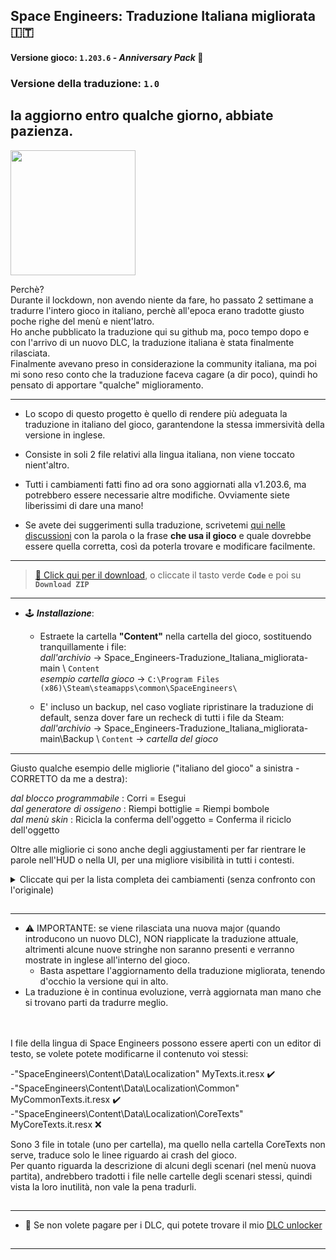 ## Space Engineers: Traduzione Italiana migliorata 🇮🇹
#### Versione gioco: `1.203.6` - *Anniversary Pack* 🎂
### Versione della traduzione: `1.0`
## la aggiorno entro qualche giorno, abbiate pazienza.
[<img src="https://i.ibb.co/FVrhPxC/se-ita-flag.jpg" width="200"/>](https://github.com/Lamer87/Space_Engineers-Traduzione_Italiana_migliorata#space-engineers-traduzione-italiana-migliorata-)

Perchè?  
Durante il lockdown, non avendo niente da fare, ho passato 2 settimane a tradurre l'intero gioco in italiano, perchè all'epoca erano tradotte giusto poche righe del menù e nient'latro.  
Ho anche pubblicato la traduzione qui su github ma, poco tempo dopo e con l'arrivo di un nuovo DLC, la traduzione italiana è stata finalmente rilasciata.  
Finalmente avevano preso in considerazione la community italiana, ma poi mi sono reso conto che la traduzione faceva cagare (a dir poco), quindi ho pensato di apportare "qualche" miglioramento.

---

- Lo scopo di questo progetto è quello di rendere più adeguata la traduzione in italiano del gioco, garantendone la stessa immersività della versione in inglese.

- Consiste in soli 2 file relativi alla lingua italiana, non viene toccato nient'altro.

- Tutti i cambiamenti fatti fino ad ora sono aggiornati alla v1.203.6, ma potrebbero essere necessarie altre modifiche. Ovviamente siete liberissimi di dare una mano!

- Se avete dei suggerimenti sulla traduzione, scrivetemi [qui nelle discussioni](https://github.com/Lamer87/Space_Engineers-Traduzione_Italiana_migliorata/discussions/1) con la parola o la frase **che usa il gioco** e quale dovrebbe essere quella corretta, così da poterla trovare e modificare facilmente.

---
>[💾 Click qui per il download](https://github.com/Lamer87/Space_Engineers-Traduzione_Italiana_migliorata/archive/refs/heads/main.zip), o cliccate il tasto verde **`Code`** e poi su **`Download ZIP`**
---

- 🕹️ ***Installazione***:  

  - Estraete la cartella **"Content"** nella cartella del gioco, sostituendo tranquillamente i file:  
*dall'archivio* -> Space_Engineers-Traduzione_Italiana_migliorata-main \ `Content`  
*esempio cartella gioco* -> `C:\Program Files (x86)\Steam\steamapps\common\SpaceEngineers\`  

  - E' incluso un backup, nel caso vogliate ripristinare la traduzione di default, senza dover fare un recheck di tutti i file da Steam:  
*dall'archivio* -> Space_Engineers-Traduzione_Italiana_migliorata-main\Backup \ `Content` -> *cartella del gioco*  
[<img src="https://i.ibb.co/h7hwpbn/Empty-png.png" width="1"/>](https://github.com/Lamer87/Space_Engineers-Traduzione_Italiana_migliorata#space-engineers-traduzione-italiana-migliorata-)

---

Giusto qualche esempio delle migliorie ("italiano del gioco" a sinistra - CORRETTO da me a destra):  

*dal blocco programmabile* : Corri = Esegui  
*dal generatore di ossigeno* : Riempi bottiglie = Riempi bombole  
*dal menù skin* : Ricicla la conferma dell'oggetto = Conferma il riciclo dell'oggetto  

Oltre alle migliorie ci sono anche degli aggiustamenti per far rientrare le parole nell'HUD o nella UI, per una migliore visibilità in tutti i contesti.

<details><summary>Cliccate qui per la lista completa dei cambiamenti (senza confronto con l'originale)</summary><p>

```
MyTexts.it.resx (\SpaceEngineers\Content\Data\Localization):


  <data name="AGravity" xml:space="preserve">
    <value>Gravità artif.</value> (così non esce fuori dall'HUD)

  <data name="BlockPropertyTitle_Refill" xml:space="preserve">
    <value>Riempi bombole</value>

  <data name="BriefingTutorial04Oxygen" xml:space="preserve">
    <value>Questo tutorial copre i vari blocchi relativi all'ossigeno, le fattorie idroponiche, i generatori, i condotti di ventilazione, le bombole, i serbatoi e il ghiaccio, comprese le funzioni del pannello di controllo. Viene anche affrontato il concetto di creare una camera a tenuta stagna per la pressurizzazione.</value>

  <data name="BriefingTutorial09ShipFlight" xml:space="preserve">
    <value>Questo tutorial offre istruzioni su come far volare una nave e utilizzare i tre strumenti della nave. Devi utilizzare ogni nave a turno per navigare attraverso diverse camere che dimostrano come smantellare, saldare e perforare, nonché come stoccare il carico di una nave e come attraccare con i connettori.</value>

  <data name="ControlMenuItemLabel_ShowAdminMenu" xml:space="preserve">
    <value>Apri menu admin</value>

  <data name="OpenAdminScreen" xml:space="preserve">
    <value>Apri schermata admin</value>

  <data name="ScreenDebugAdminMenu_AdminTools" xml:space="preserve">
    <value>Strumenti admin</value>

  <data name="ScreenDebugAdminMenu_ModeSelect" xml:space="preserve">
    <value>Schermo admin</value>

  <data name="RadialMenu_Label_AdminOnly" xml:space="preserve">
    <value>Disponibile solo per gli admin.</value>

  <data name="Description_AngleGrinder" xml:space="preserve">
    <value>Strumento per decostruzione e recupero. Tieni premuto {CONTROL:ABASE:PRIMARY_TOOL_ACTION} per smantellare.</value>

  <data name="Description_OxygenFarm" xml:space="preserve">
    <value>I generatori di ossigeno (fattorie idroponiche) producono piccole quantità di ossigeno quando sono a contatto con la luce del sole.

  <data name="Description_LockerRoom" xml:space="preserve">
    <value>Un armadietto per riporre strumenti, armi, munizioni e bombole. </value>

  <data name="Description_LockerRoomCorner" xml:space="preserve">
    <value>Un armadietto per riporre strumenti, armi, munizioni e bombole. </value>

  <data name="DisplayName_Category_ArmorBlocks" xml:space="preserve">
    <value>Blocchi Armatura</value>

  <data name="DisplayName_Category_CharacterAnimations" xml:space="preserve">
    <value>Animazioni Personaggio</value>

  <data name="DisplayName_Category_CharacterTools" xml:space="preserve">
    <value>Strumenti Personaggio</value>

  <data name="DisplayName_Category_Power" xml:space="preserve">
    <value>Blocchi di Energia</value>

  <data name="DisplayName_Category_ShipWeapons" xml:space="preserve">
    <value>Blocchi di Armi</value>

  <data name="DisplayName_Category_ShipTools" xml:space="preserve">
    <value>Blocchi di Strumenti</value>

  <data name="DisplayName_Item_AngleGrinder" xml:space="preserve">
    <value>Smerigliatrice</value>
    <comment>Smerigliatrice angolare per smantellare i blocchi</comment>

  <data name="DisplayName_Item_GravityGeneratorComponents" xml:space="preserve">
    <value>Componenti del Generatore di gravità</value>

  <data name="HelpScreen_ControllerHint9" xml:space="preserve">
    <value>Quando spari con un blocco arma di una nave che ha più armi dello stesso tipo, puoi alternare il fuoco con una singola arma o tutte in una volta con LB+LT</value>

  <data name="HelpScreen_ControllerHint10" xml:space="preserve">
    <value>Quando guardi alla porta dell'inventario con i blocchi nella coda del Planner di costruzione, puoi aggiungere componenti per i blocchi in coda alla produzione premendo {GAMEPAD_CONTROL:CHARACTER:BUILD_PLANNER_ADD_COMPONNETS}</value>

  <data name="HintKeyboardOnly05Text" xml:space="preserve">
    <value>Lo sapevi? 
    SPAZIOVUOTO
    SPAZIOVUOTO
Puoi scavare rapidamente gallerie senza produrre minerale utilizzando la funzione tasto destro del mouse con la tua trivella.</value>

  <data name="HintKeyboardOnly09Text" xml:space="preserve">
    <value>Puoi salvare le Creazioni premendo CTRL-B. Apri il menù progetti con F10.</value>

  <data name="Hint17Text" xml:space="preserve">
    <value>L'uso di una nave per smantellare un contenitore raccoglierà anche ciò che si trovava all'interno del contenitore.</value>

  <data name="HintKeyboardOnly04Text" xml:space="preserve">
    <value>Lo sapevi? 
    SPAZIOVUOTO
    SPAZIOVUOTO
La rotella del mouse, durante l'utilizzo di una telecamera o di una torretta, ti consente di ingrandire e rimpicciolire il campo visivo.</value>

  <data name="Hint21Text" xml:space="preserve">
    <value>Lo sapevi? 
    SPAZIOVUOTO
    SPAZIOVUOTO
Puoi controllare manualmente le torrette per mirare con precisione agli obiettivi.</value>

  <data name="Hint05Text" xml:space="preserve">
    <value>Lo sapevi?
    SPAZIOVUOTO
    SPAZIOVUOTO
La velocità del tuo jetpack può adeguarsi alla velocità delle griglie vicine utilizzando i relativi smorzatori.</value>

  <data name="Hint01Text" xml:space="preserve">
    <value>Lo sapevi?
    SPAZIOVUOTO
    SPAZIOVUOTO
Puoi usare /F per chattare solo con la tua fazione oppure /G per la chat globale.</value>

  <data name="Quote29Text" xml:space="preserve">
    <value>Un buon scienziato è una persona con idee originali. Un buon ingegnere è una persona che crea un progetto che funziona con meno idee originali possibili. Non ci sono prime donne nell'ingegneria.</value>

  <data name="TerminalControlPanel_RunCode" xml:space="preserve">
    <value>Esegui</value>

  <data name="TerminalControlPanel_RunCodeDefault" xml:space="preserve">
    <value>Esegui con il parametro di default</value>

  <data name="TerminalControlPanel_Warhead_SafetyTooltip" xml:space="preserve"> ?????? what ??????
    <value>Quando non selezionata, la testata può essere detonata manualmente. Questo non influenza la detonazione automatica dopo il conto alla rovescia.</value>

  <data name="ToolTipJoinGameServerSearch_Search" xml:space="preserve">
    <value>Aggiorna filtro di ricerca server attuale</value>

  <data name="ToolTipJoinGame_Search" xml:space="preserve">
    <value>Cerca inserendo il nome del server</value>

  <data name="ToolTipMods_Ok" xml:space="preserve">
    <value>Applica configurazione mod</value>

  <data name="Description_FAQ_Grinding" xml:space="preserve">
    <value>Puoi utilizzare una Smerigliatrice per smantellare i blocchi. I componenti vengono recuperati e trasferiti nel tuo inventario durante la smerigliatura. </value>

  <data name="Description_FAQ_UnknownSignals" xml:space="preserve">
    <value>I segnali indicano le posizioni delle capsule dove puoi ottenere un bottino e skin in modalità di sopravvivenza. I segnali deboli sono visibili solo a te. Segnali più forti sono visibili a tutti sul server, ma possono portare a un bottino migliore. </value>

  <data name="Description_FAQ_GPSColors" xml:space="preserve">
    <value>I Segnali Blu sono di tua proprietà. I segnali bianchi sono di proprietà di una fazione amica. I segnali rossi sono di proprietà di una fazione ostile. I segnali verdi e gialli indicano le capsule con un bottino. </value>

  <data name="DisplayName_DLC_DecorativeBlocks" xml:space="preserve">
    <value>Blocchi decorativi 1</value>

  <data name="Description_DLC_DecorativeBlocks" xml:space="preserve">
    <value>*** Descrizione dei blocchi decorativi 1 DLC ***</value>

  <data name="Contracts_AcceptConfirmation_Text" xml:space="preserve">
    <value>Accettando il presente contratto, l'utente è tenuto a soddisfare tempestivamente tutte le sue condizioni. 

  <data name="Economy_Notification_ReputationDecreased" xml:space="preserve">
    <value>Reputazione con {0} diminuita di {1}</value>

  <data name="Economy_Notification_ReputationIncreased" xml:space="preserve">
    <value>Reputazione con {0} aumentata di {1}</value>

  <data name="Description_BlockGroup_DeadBodies" xml:space="preserve">
    <value>I resti di sfortunati ingegneri. Possono contenere un bottino che altri possono trovare.</value>

  <data name="DisplayName_Category_SparksOfTheFuturePack" xml:space="preserve">
    <value>Blocchi Sci-Fi</value>

  <data name="DisplayName_DLC_Warfare1DLC" xml:space="preserve">
    <value>Blocchi Warfare 1</value>

  <data name="DisplayName_DLC_Warfare2DLC" xml:space="preserve">
    <value>Blocchi Warfare 2</value>

  <data name="DisplayName_Block_PassengerSeatOffset" xml:space="preserve">
    <value>Sedile del passeggero decentrato</value>

  <data name="DisplayName_Block_Railgun" xml:space="preserve">
    <value>Cannone a rotaia</value>

  <data name="DisplayName_Block_AirtightHangarDoorWarfare2A" xml:space="preserve">
    <value>Porta dell'hangar da guerra</value>

  <data name="DisplayName_Block_AirtightHangarDoorWarfare2B" xml:space="preserve">
    <value>Porta finestrata dell'hangar da guerra</value>

  <data name="DisplayName_Block_AirtightHangarDoorWarfare2C" xml:space="preserve">
    <value>Porta dell'hangar da guerra 2</value>

  <data name="DisplayName_Block_LargeReactorWarfare2" xml:space="preserve">
    <value>Reattore grande da guerra</value>

  <data name="DisplayName_Block_SmallReactorWarfare2" xml:space="preserve">
    <value>Reattore piccolo da guerra</value>

  <data name="NotificationHintLockTarget" xml:space="preserve">
    <value>{0} per agganciare il bersaglio</value>

  <data name="NotificationHintUnlockTarget" xml:space="preserve">
    <value>{0} per sganciare il bersaglio</value>

  <data name="DisplayName_Block_RocketLauncherWarfare2" xml:space="preserve">
    <value>Lanciarazzi da guerra</value>

  <data name="DisplayName_Block_BatteryWarfare2" xml:space="preserve">
    <value>Batteria da guerra</value>

  <data name="Description_MediumCalibreTurret" xml:space="preserve">
    <value>Gemello più lento e più grande del cannone automatico. Infligge danni considerevoli ai bersagli corazzati. Utilizza proiettili del cannone d'assalto.

  <data name="DisplayName_Item_LargeCalibreAmmo" xml:space="preserve">
    <value>Proiettile di artiglieria</value>

  <data name="Description_Railgun" xml:space="preserve">
    <value>Alta portata, massima penetrazione, cadenza di fuoco molto bassa. Ha bisogno di caricarsi prima di ogni colpo. Utilizza sabot per cannone a rotaia grande.

  <data name="DisplayName_Item_LargeRailgunAmmo" xml:space="preserve">
    <value>Sabot per cannone a rotaia grande</value>

  <data name="DisplayName_Item_SmallRailgunAmmo" xml:space="preserve">
    <value>Sabot per cannone a rotaia piccolo</value>

  <data name="Description_MediumCalibreGun" xml:space="preserve">
    <value>Gemello più lento e più grande del cannone automatico. Infligge danni considerevoli ai bersagli corazzati. Utilizza proiettili del cannone d'assalto.

  <data name="Description_SmallRailgun" xml:space="preserve">
    <value>Alta portata, massima penetrazione, cadenza di fuoco molto bassa. Ha bisogno di caricarsi prima di ogni colpo. Utilizza sabot per cannone a rotaia piccolo.

  <data name="BroadcastScreen_TakeControlButton_RemoteToolTip" xml:space="preserve">
    <value>Controllo Remoto pronto</value>

  <data name="DisplayName_Block_RemoteControl" xml:space="preserve">
    <value>Controllo Remoto</value>

  <data name="TerminalControlPanel_Cockpit_MainRemoteControl" xml:space="preserve">
    <value>Controllo Remoto principale</value>

  <data name="BroadcastScreen_RemoteControl" xml:space="preserve">
    <value>   Controllo Remoto</value>

  <data name="Beacon_SafeZone_Info_Disabled" xml:space="preserve">
    <value>Disattivata</value>
  </data>
  <data name="Beacon_SafeZone_Info_Enabled" xml:space="preserve">
    <value>Attivata</value>
  </data>

  <data name="Terminal_Trading_Tooltip" xml:space="preserve">
    <value>La modalità di compravendita permette la compravendita attraverso il blocco del negozio.
Inoltre impedisce la visibilità dei blocchi di altre reti, il trasferimento di energia elettrica e di oggetti.
Non può essere cambiata mentre il connettore è collegato.</value>

  <data name="DisplayName_GridAutomation" xml:space="preserve">
    <value>Automazione griglia</value>

  <data name="BlockPropertyItem_TargetOptions_CycleSubsystems" xml:space="preserve">
    <value>Cicla Sottosistemi</value>

  <data name="CycleHUD" xml:space="preserve">
    <value>Cicla HUD</value>

  <data name="DisplayName_Block_ArmorSide" xml:space="preserve">
    <value>Porta blindata spigolo</value>

  <data name="DisplayName_Block_WindowWall" xml:space="preserve">
    <value>Muro con finestra</value>

  <data name="DisplayName_Block_WindowWallLeft" xml:space="preserve">
    <value>Muro con finestra sinistro</value>

  <data name="DisplayName_Block_WindowWallRight" xml:space="preserve">
    <value>Muro con finestra destro</value>

  <data name="DisplayName_Block_GratedCatwalk" xml:space="preserve">
    <value>Passerella a grata con Parapetto</value>

  <data name="DisplayName_Block_GratedCatwalkCorner" xml:space="preserve">
    <value>Passerella a grata con Parapetto ad angolo</value>

  <data name="DisplayName_Block_GratedCatwalkStraight" xml:space="preserve">
    <value>Passerella a grata con Parapetti paralleli</value>

  <data name="DisplayName_Block_GratedCatwalkWall" xml:space="preserve">
    <value>Passerella a grata con Parapetto laterale</value>

  <data name="DisplayName_Block_GratedCatwalkRailingEnd" xml:space="preserve">
    <value>Fine passerella a grata con parapetti</value>

  <data name="DisplayName_Block_GratedCatwalkRailingHalfLeft" xml:space="preserve">
    <value>Fine passerella a grata con apertura destra</value>

  <data name="DisplayName_Block_GratedCatwalkRailingHalfRight" xml:space="preserve">
    <value>Fine passerella a grata con apertura sinistra</value>

  <data name="DisplayName_Block_HalfGratedCatwalk" xml:space="preserve">
    <value>Mezza passerella a grata</value>

  <data name="DisplayName_Block_HalfGratedCatwalkCenterRailing" xml:space="preserve">
    <value>Mezza passerella a grata con parapetto centrale</value>

  <data name="DisplayName_Block_HalfGratedCatwalkRailing" xml:space="preserve">
    <value>Mezza passerella a grata con parapetti paralleli</value>

  <data name="DisplayName_Block_HalfGratedCatwalkOuterRailing" xml:space="preserve">
    <value>Mezza passerella a grata con parapetto laterale</value>

  <data name="DisplayName_Block_SteelCatwalk" xml:space="preserve">
    <value>Passerella con parapetto laterale</value>

  <data name="DisplayName_Block_SteelCatwalkCorner" xml:space="preserve">
    <value>Passerella con parapetti ad angolo</value>

  <data name="DisplayName_Block_SteelCatwalkPlate" xml:space="preserve">
    <value>Passerella</value>

  <data name="DisplayName_Block_SteelCatwalkTwoSides" xml:space="preserve">
    <value>Passerella con parapetti paralleli</value>

  <data name="DisplayName_Block_Passage3Wall" xml:space="preserve">
    <value>Passaggio 3, lato</value>

  <data name="DisplayName_Block_GratedStairs" xml:space="preserve">
    <value>Scale con parapetti</value>

  <data name="DisplayName_Block_GratedHalfStairs" xml:space="preserve">
    <value>Mezze scale a destra con parapetti</value>

  <data name="DisplayName_Block_GratedHalfStairsMirrored" xml:space="preserve">
    <value>Mezze scale a sinistra con parapetti</value>

  <data name="DisplayName_Block_ArmorPanelRoundCornerHeavy" xml:space="preserve">
    <value>Pannello Armatura pesante, rotondo ad angolo</value>

  <data name="DisplayName_Block_ArmorPanelRoundCornerLight" xml:space="preserve">
    <value>Pannello Armatura leggera, rotondo ad angolo</value>

  <data name="DisplayName_Block_ArmorPanelRoundHeavy" xml:space="preserve">
    <value>Pannello Armatura pesante, rotondo</value>

  <data name="DisplayName_Block_ArmorPanelRoundLight" xml:space="preserve">
    <value>Pannello Armatura leggera, rotondo</value>

  <data name="DisplayName_Block_GatlingTurret" xml:space="preserve">
    <value>Torretta Gatling</value>

  <data name="DisplayName_Block_OxygenTank" xml:space="preserve">
    <value>Serbatoio dell'ossigeno</value>

  <data name="BlockPropertyDescription_Stockpile" xml:space="preserve">
    <value>Le cisterne che accumulano scorte non verranno scaricate dai Condotti di ventilazione</value>

  <data name="Oxygen_Filled" xml:space="preserve">
    <value>Riempimento: {0}% ({1}L/{2}L)</value>

  <data name="O2High" xml:space="preserve">
    <value>Abbondante</value>

  <data name="O2Low" xml:space="preserve">
    <value>Rarefatto</value>

  <data name="O2None" xml:space="preserve">
    <value>Assente</value>

  <data name="DisplayName_Block_WindTurbineReskin" xml:space="preserve">
    <value>Turbina eolica bipala</value>

  <data name="Turbine_WindClearance" xml:space="preserve">
    <value>Spazio al vento: {0}</value>

  <data name="Turbine_WindClearanceGood" xml:space="preserve">
    <value>Buono</value>

  <data name="Oxygen_Disabled" xml:space="preserve">
    <value>Ossigeno o camera stagna disabilitati nelle impostazioni del mondo!</value>

  <data name="TemperatureWarm" xml:space="preserve">
    <value>Mite</value>

  <data name="TemperatureInferno" xml:space="preserve">
    <value>Infernale</value>

  <data name="DisplayName_TSS_Weather_Dust" xml:space="preserve">
    <value>Sabbia</value>

  <data name="DisplayName_TSS_Weather_Marsstorm" xml:space="preserve">
    <value>Tempesta di sabbia</value>

  <data name="DisplayName_TSS_Weather_ElectricStorm" xml:space="preserve">
    <value>Tempesta di fulmini</value>

  <data name="Dust" xml:space="preserve">
    <value>Sabbia</value>

  <data name="SnowLight" xml:space="preserve">
    <value>Nevicata leggera</value>

  <data name="SnowHeavy" xml:space="preserve">
    <value>Nevicata forte</value>

  <data name="ElectricStorm" xml:space="preserve">
    <value>Tempesta di fulmini</value>

  <data name="SandStormHeavy" xml:space="preserve">
    <value>Tempesta di sabbia forte</value>

  <data name="MarsSnow" xml:space="preserve">
    <value>Neve marziana</value>

  <data name="MarsStormHeavy" xml:space="preserve">
    <value>Tempesta marziana pesante</value>

  <data name="MarsStormLight" xml:space="preserve">
    <value>Tempesta marziana leggera</value>

  <data name="ScreenDebugAdminMenu_Weather_Generate" xml:space="preserve">
    <value>Genera Meteo casuale</value>

  <data name="ScreenDebugAdminMenu_Weather_Generate_Tooltip" xml:space="preserve">
    <value>Genera un Meteo casuale utilizzando il sistema meteorologico del pianeta</value>

  <data name="BlockPropertyTitle_ExhaustEffect" xml:space="preserve">
    <value>Effetto scarico</value>

  <data name="Description_WeaponRack" xml:space="preserve">
    <value>La Rastrelliera conserva armi e munizioni per un accesso rapido.</value>

  <data name="DisplayName_Block_WeaponRack" xml:space="preserve">
    <value>Rastrelliera</value>

  <data name="Description_DLC_Warfare2" xml:space="preserve">
    <value>Warfare II.</value>

  <data name="DisplayName_DLC_Warfare2" xml:space="preserve">
    <value>Warfare II.</value>

  <data name="Description_DLC_Warfare1" xml:space="preserve">
    <value>Warfare I.</value>

  <data name="DisplayName_DLC_Warfare1" xml:space="preserve">
    <value>Warfare I.</value>

  <data name="NotificationPlayerDemoted_Moderator" xml:space="preserve">
    <value>Sei stato declassato a Osservatore</value>

  <data name="NotificationPlayerDemoted_None" xml:space="preserve">
    <value>Sei stato declassato a Giocatore</value>

  <data name="NotificationPlayerDemoted_Scripter" xml:space="preserve">
    <value>Sei stato declassato a Creatore script</value>

  <data name="NotificationPlayerDemoted_SpaceMaster" xml:space="preserve">
    <value>Sei stato declassato a Master spaziale</value>

  <data name="NotificationMeteorInbound" xml:space="preserve">
    <value>Sciame di meteore in avvicinamento.</value>

  <data name="DisplayName_Block_AirVentFan" xml:space="preserve">
    <value>Condotto a ventola</value>

  <data name="DisplayName_Block_AirVentFanFull" xml:space="preserve">
    <value>Condotto a ventola, intero</value>

  <data name="Description_FAQ_AirTightnessPressure" xml:space="preserve">
    <value>Una stanza deve essere a tenuta stagna prima di poter essere riempita di ossigeno da un Condotto di ventilazione. Assicurati che non vi siano fori esposti allo spazio e che tutte le porte siano chiuse. </value>

  <data name="DisplayName_Block_HeatVentWarfare2" xml:space="preserve">
    <value>Condotto a luce</value>

  <data name="Description_HeatVent" xml:space="preserve">
    <value>I Condotti di ventilazione a luce si aprono ed emettono luce quando aumenta il consumo energetico della rete.</value>

  <data name="DisplayName_Block_HeatVent" xml:space="preserve">
    <value>Condotto a luce</value>

  <data name="DisplayName_Block_AirVentFull" xml:space="preserve">
    <value>Condotto di Ventilazione, intero</value>

  <data name="DisplayName_DLC_AIUpdateDLC" xml:space="preserve">
    <value>Automatons</value>

  <data name="DisplayName_DLC_Automatons" xml:space="preserve">
    <value>Automatons</value>

  <data name="Description_DLC_Automatons" xml:space="preserve">
    <value>Automatons</value>

  <data name="Oxygen_NotPressurized" xml:space="preserve">
    <value>Pressurizzazione: stanza non stagna</value>

  <data name="Oxygen_Pressure" xml:space="preserve">
    <value>Pressurizzazione: </value>

  <data name="NotificationParkingSuccessful" xml:space="preserve">
    <value>Parcheggiato</value>

  <data name="NotificationParkingReleased" xml:space="preserve">
    <value>Parcheggio abbandonato</value>

  <data name="BlockPropertyTitle_Parking_EnableParkingTooltip" xml:space="preserve">
    <value>Attivato: si blocca/sblocca quando utilizzato il comando di Parcheggio {CONTROL:LANDING_GEAR} della nave a cui appartiene.
Disattivato: il blocco non tiene conto del comando di Parcheggio della nave a cui appartiene.</value>

  <data name="DisplayName_PlanetaryLander" xml:space="preserve">
    <value>Lander planetario</value>

  <data name="ToolTipOptionsGame_BuildingMode" xml:space="preserve">
    <value>Selezionare la modalità di posizionamento dei blocchi 

  <data name="ReputationBat_Tooltip_Friendly" xml:space="preserve">
    <value>Relazione amichevole. Da {0} a {1} di reputazione.
In grado di interagire. Offerte bonus:
sconto acquisti dal {2}% al {4}%, bonus vendita dal {3}% al {5}%.

  <data name="SmallGrids" xml:space="preserve">
    <value>Griglie Piccole</value>

  <data name="LargeGrids" xml:space="preserve">
    <value>Griglie Grandi</value>

  <data name="BlockPropertyDescription_MotorBrakingTorque" xml:space="preserve">
    <value>Forza di frenata del blocco {0}:
quanto velocemente si fermerà (applicata quando viene spento)</value>

  <data name="Hint03Text" xml:space="preserve">
    <value>Puoi guidare i veicoli da una torretta se la Cabina di pilotaggio è impostata come "Cabina principale".
Tieni premuto Alt per controllare la rotazione col mouse.</value>

  <data name="HintGamepadOnly12Text" xml:space="preserve">
    <value>Lo sapevi? 
Puoi guidare i veicoli da una torretta se la Cabina di pilotaggio è impostata come "Cabina principale".
Tieni premuto {0} per controllare la rotazione.</value>



---
------
---

MyCommonTexts.it.resx (\SpaceEngineers\Content\Data\Localization\Common):


  <data name="MessageBoxTextAreYouSureYouWantToDeleteSave" xml:space="preserve">
    <value>Sei sicuro di voler eliminare "{0}"?</value>

  <data name="MessageBoxTextAreYouSureYouWantToDeleteMultipleSaves" xml:space="preserve">
    <value>Vuoi davvero eliminare i file di salvataggio?</value>

  <data name="ScreenLoadInventoryRecycleItemMessageTitle" xml:space="preserve">
    <value>Conferma il riciclo dell'oggetto</value>

  <data name="IronSight_Hold" xml:space="preserve">
    <value>Tieni premuto per mirare</value>

  <data name="IronSight_Toggle" xml:space="preserve">
    <value>Attiva/Disattiva il mirino</value>

  <data name="ToolTipGameOptionsIronsightSwitchType" xml:space="preserve">
    <value>Cambia il modo di mirare con l'arma</value>

  <data name="IronSightSwitch" xml:space="preserve">
    <value>Tipo di attuazione della mira con l'arma</value>

  <data name="ScreenDebugAdminMenu_CycleObjects" xml:space="preserve">
    <value>Cicla Oggetti</value>

  <data name="NotificationCubePlacementModeChanged" xml:space="preserve">
    <value>Modalità di posizionamento: {0}</value>

  <data name="NotificationCubePlacementMode_FreePlacement" xml:space="preserve">
    <value>Libera</value>

  <data name="VoxelHands_Description" xml:space="preserve">
    <value>- Tieni premuto {0} per aggiungere materiale agli asteroidi o ai pianeti.
- Tieni premuto {1} per rimuovere il materiale. 
    SPAZIOVUOTO
- Usa {2}, {3} per passare da un tipo di materiale all'altro.</value>


```

</p></details>

[<img src="https://i.ibb.co/h7hwpbn/Empty-png.png" width="1"/>](https://github.com/Lamer87/Space_Engineers-Traduzione_Italiana_migliorata#space-engineers-traduzione-italiana-migliorata-)

---

- ⚠️ IMPORTANTE: se viene rilasciata una nuova major (quando introducono un nuovo DLC), NON riapplicate la traduzione attuale, altrimenti alcune nuove stringhe non saranno presenti e verranno mostrate in inglese all'interno del gioco.  
  - Basta aspettare l'aggiornamento della traduzione migliorata, tenendo d'occhio la versione qui in alto.  
- La traduzione è in continua evoluzione, verrà aggiornata man mano che si trovano parti da tradurre meglio.  

[<img src="https://i.ibb.co/h7hwpbn/Empty-png.png" width="1"/>](https://github.com/Lamer87/Space_Engineers-Traduzione_Italiana_migliorata#space-engineers-traduzione-italiana-migliorata-)
---

I file della lingua di Space Engineers possono essere aperti con un editor di testo, se volete potete modificarne il contenuto voi stessi:  

-"SpaceEngineers\Content\Data\Localization" MyTexts.it.resx ✔️  
-"SpaceEngineers\Content\Data\Localization\Common" MyCommonTexts.it.resx ✔️  
-"SpaceEngineers\Content\Data\Localization\CoreTexts" MyCoreTexts.it.resx ❌  

Sono 3 file in totale (uno per cartella), ma quello nella cartella CoreTexts non serve, traduce solo le linee riguardo ai crash del gioco.  
Per quanto riguarda la descrizione di alcuni degli scenari (nel menù nuova partita), andrebbero tradotti i file nelle cartelle degli scenari stessi, quindi vista la loro inutilità, non vale la pena tradurli.

[<img src="https://i.ibb.co/h7hwpbn/Empty-png.png" width="1"/>](https://github.com/Lamer87/Space_Engineers-Traduzione_Italiana_migliorata#space-engineers-traduzione-italiana-migliorata-)

---

- 📌 Se non volete pagare per i DLC, qui potete trovare il mio [DLC unlocker](https://github.com/Lamer87/Space-Engineers-DLC-unlocker)

[<img src="https://i.ibb.co/h7hwpbn/Empty-png.png" width="1"/>](https://github.com/Lamer87/Space_Engineers-Traduzione_Italiana_migliorata#space-engineers-traduzione-italiana-migliorata-)

---




<!--  -->
<!-- Useless code to use occasionally:

img download button:
[<img src="https://i.ibb.co/JxM2nh7/Donwload-button-png-LITE.png" width="175"/>](https://github.com/Lamer87/Space_Engineers-Traduzione_Italiana_migliorata/archive/refs/heads/main.zip)

img empty:
[<img src="https://i.ibb.co/h7hwpbn/Empty-png.png" width="1"/>](https://github.com/Lamer87/Space_Engineers-Traduzione_Italiana_migliorata#space-engineers-traduzione-italiana-migliorata-)
